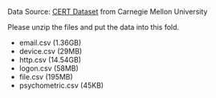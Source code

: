 Data Source: [CERT Dataset](https://kilthub.cmu.edu/articles/dataset/Insider_Threat_Test_Dataset/12841247/1) from Carnegie Mellon University 

Please unzip the files and put the data into this fold.

- email.csv (1.36GB)
- device.csv (29MB)
- http.csv (14.54GB)
- logon.csv (58MB) 
- file.csv (195MB)
- psychometric.csv (45KB)
